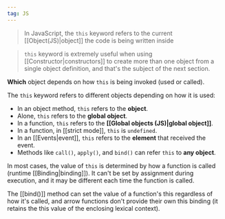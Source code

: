 ```yaml
---
tag: JS
---
```

>In JavaScript, the `this` keyword refers to the current [[Object(JS)|object]] the code is being written inside

>`this` keyword is extremely useful when using [[Constructor|constructors]] to create more than one object from a single object definition, and that's the subject of the next section.


**Which** object depends on how `this` is being invoked (used or called).


The `this` keyword refers to different objects depending on how it is used:
- In an object method, `this` refers to the **object**.
- Alone, `this` refers to the **global object**.
- In a function, `this` refers to the **[[Global objects (JS)|global object]]**.
- In a function, in [[strict mode]], `this` is `undefined`.
- In an [[Events|event]], `this` refers to the **element** that received the event.
- Methods like `call()`, `apply()`, and `bind()` can refer `this` to **any object**.

In most cases, the value of `this` is determined by how a function is called (runtime [[Binding|binding]]). It can't be set by assignment during execution, and it may be different each time the function is called. 

The [[bind()]]  method can set the value of a function's this regardless of how it's called, and arrow functions don't provide their own this binding (it retains the this value of the enclosing lexical context).
